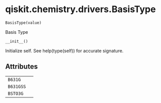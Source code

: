 # qiskit.chemistry.drivers.BasisType

<span id="undefined" />

`BasisType(value)`

Basis Type

<span id="undefined" />

`__init__()`

Initialize self. See help(type(self)) for accurate signature.

## Attributes

|           |   |
| --------- | - |
| `B631G`   |   |
| `B631GSS` |   |
| `BSTO3G`  |   |
